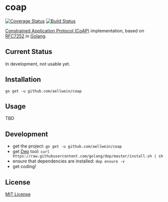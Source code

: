 # coap
[![Coverage Status](https://img.shields.io/coveralls/github/aellwein/coap/develop.svg)](https://coveralls.io/github/aellwein/coap?branch=develop)
[![Build Status](https://travis-ci.org/aellwein/coap.svg?branch=develop)](https://travis-ci.org/aellwein/coap) 


[Constrained Application Protocol (CoAP)](http://coap.technology) implementation, based on 
[RFC7252](https://tools.ietf.org/html/rfc7252) in [Golang](https://golang.org).

## Current Status

In development, not usable yet.

## Installation

``go get -u github.com/aellwein/coap``

## Usage

TBD

## Development

* get the project: ``go get -u github.com/aellwein/coap``
* get [Dep](https://github.com/golang/dep) tool: ``curl https://raw.githubusercontent.com/golang/dep/master/install.sh | sh``
* ensure that dependencies are installed: ``dep ensure -v``
* get coding!


## License

[MIT License](LICENSE)
